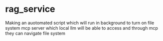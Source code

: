 # rag_service
Making an auotomated script which will run in background to turn on file system mcp server which local llm will be able to access and through mcp they can navigate file system
